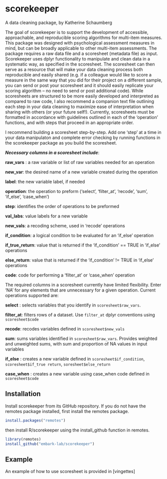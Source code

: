 
<!-- README.md is generated from README.Rmd. Please edit that file -->

# scorekeeper

<!-- badges: start -->

<!-- badges: end -->

A data cleaning package, by Katherine Schaumberg

The goal of scorekeeper is to support the development of accessible,
approachable, and reproducible scoring algorithms for multi-item
measures. This package was designed with psychological assessment
measures in mind, but can be broadly applicable to other multi-item
assessments. The package requires a raw data file and a scoresheet
(metadata file) as input. Scorekeeper uses dplyr functionality to
manipulate and clean data in a systematic way, as specified in the
scoresheet. The scoresheet can then serve as a resource that will make
your data cleaning process both reproducible and easily shared (e.g. if
a colleague would like to score a measure in the same way that you did
for their project on a different sample, you can send or post your
scoresheet and it should easily replicate your scoring algorithm – no
need to send or post additional code). While scoresheets are structured
to be more easily developed and interpreted as compared to raw code, I
also recommend a companion text file outlining each step in your data
cleaning to maximize ease of interpretation when sharing with others (or
your future self\!). Currently, scoresheets must be formatted in
accordance with guidelines outlined in each of the ‘operation’
functions, and with steps that proceed in an appropriate order.

I recommend building a scoresheet step-by-step. Add one ‘step’ at a time
in your data manipulaton and complete error checking by running
functions in the scorekeeper package as you build the scoresheet.

***Necessary columns in a scoresheet include***:

**raw\_vars** : a raw variable or list of raw variables needed for an
operation

**new\_var**: the desired name of a new variable created during the
operation

**label**: the new variable label, if needed

**operation**: the operation to preform (‘select’, ‘filter\_at’,
‘recode’, ‘sum’, ‘if\_else’, ‘case\_when’)

**step**: identifies the order of operations to be preformed

**val\_labs**: value labels for a new variable

**new\_vals**: a recoding scheme, used in ‘recode’ operations

**if\_condition**: a logical condition to be evaluated for an ‘if\_else’
operation

**if\_true\_return**: value that is returned if the ‘if\_condition’ ==
TRUE in ‘if\_else’ operations

**else\_return**: value that is returned if the ‘if\_condition’ \!= TRUE
in ‘if\_else’ operations

**code**: code for performing a ‘filter\_at’ or ‘case\_when’ operation

The required columns in a scoresheet currently have limited flexibility.
Enter ‘NA’ for any elements that are unnecessary for a given operation.
Current operations supported are:

**select** : selects variables that you identify in
`scoresheet$raw_vars`.

**filter\_at**: filters rows of a dataset. Use `filter_at` dplyr
conventions using `scoresheet$code`

**recode**: recodes variables defined in `scoresheet$new_vals`

**sum**: sums variables identified in `scoresheet$raw_vars`. Provides
weighted and unweighted sums, with sum and proportion of NA values in
input variables

**if\_else** : creates a new variable defined in
`scoresheet$if_condition`, `scoresheet$if_true return`,
`soresheet$else_return`

**case\_when** : creates a new variable using case\_when code defined in
`scoresheet$code`

## Installation

Install scorekeeper from its GitHub repository. If you do not have the
remotes package installed, first install the remotes package.

``` r
install.packages("remotes")
```

then install R/scorekeeper using the install\_github function in
remotes.

``` r
library(remotes)
install_github("embark-lab/scorekeeper")
```

## Example

An example of how to use scoresheet is provided in \[vingettes\]
